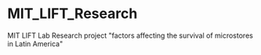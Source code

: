 # MIT_LIFT_Research
MIT LIFT Lab Research project "factors affecting the survival of microstores in Latin America"
